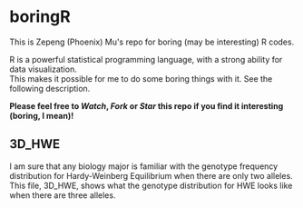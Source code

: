 # boringR
This is Zepeng (Phoenix) Mu's repo for boring (may be interesting) R codes.

R is a powerful statistical programming language, with a strong ability for data visualization.  
This makes it possible for me to do some boring things with it. See the following description.

**Please feel free to *Watch*, *Fork* or *Star* this repo if you find it interesting (boring, I mean)!**

## 3D_HWE
I am sure that any biology major is familiar with the genotype frequency distribution for Hardy-Weinberg Equilibrium when there are only two alleles.  
This file, 3D_HWE, shows what the genotype distribution for HWE looks like when there are three alleles.
